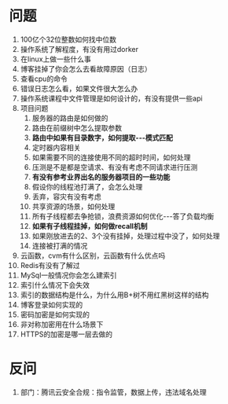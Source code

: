 # 问题

1. 100亿个32位整数如何找中位数
2. 操作系统了解程度，有没有用过dorker
3. 在linux上做一些什么事
4. 博客挂掉了你会怎么去看故障原因（日志）
5. 查看cpu的命令
6. 错误日志怎么看，如果文件很大怎么办
7. 操作系统课程中文件管理是如何设计的，有没有提供一些api
8. 项目问题
    1. 服务器的路由是如何做的
    2. 路由在前缀树中怎么提取参数
    3. **路由中如果有目录数字，如何提取---模式匹配**
    4. 定时器内容相关
    5. 如果需要不同的连接使用不同的超时时间，如何处理
    6. 压测是不是都是空请求、有没有考虑不同请求进行压测
    7. **有没有参考业界出名的服务器项目的一些功能**
    8. 假设你的线程池打满了，会怎么处理
    9. 丢弃，容灾有没有考虑
    10. 共享资源的场景，如何处理
    11. 所有子线程都去争抢锁，浪费资源如何优化---答了负载均衡
    12. **如果有子线程挂掉，如何做recall机制**
    13. 如果刚放进去的2、3个没有挂掉，处理过程中没了，如何处理
    14. 连接被打满的情况
9. 云函数，cvm有什么区别，云函数有什么优点吗
10. Redis有没有了解过
11. MySql一般情况你会怎么建索引
12. 索引什么情况下会失效
13. 索引的数据结构是什么，为什么用B+树不用红黑树这样的结构
14. 博客登录如何实现的
15. 密码加密是如何实现的
16. 非对称加密用在什么场景下
17. HTTPS的加密是哪一层去做的

# 反问

1. 部门：腾讯云安全合规：指令监管，数据上传，违法域名处理








